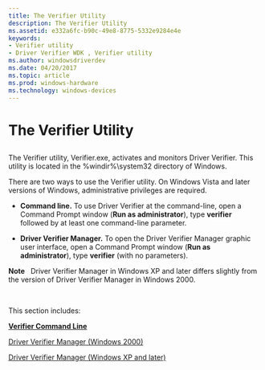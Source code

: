 ```yaml
---
title: The Verifier Utility
description: The Verifier Utility
ms.assetid: e332a6fc-b90c-49e8-8775-5332e9284e4e
keywords:
- Verifier utility
- Driver Verifier WDK , Verifier utility
ms.author: windowsdriverdev
ms.date: 04/20/2017
ms.topic: article
ms.prod: windows-hardware
ms.technology: windows-devices
---
```


# The Verifier Utility


## <span id="ddk_the_verifier_utility_tools"></span><span id="DDK_THE_VERIFIER_UTILITY_TOOLS"></span>


The Verifier utility, Verifier.exe, activates and monitors Driver Verifier. This utility is located in the %windir%\\system32 directory of Windows.

There are two ways to use the Verifier utility. On Windows Vista and later versions of Windows, administrative privileges are required.

-   **Command line.** To use Driver Verifier at the command-line, open a Command Prompt window (**Run as administrator**), type **verifier** followed by at least one command-line parameter.

-   **Driver Verifier Manager.** To open the Driver Verifier Manager graphic user interface, open a Command Prompt window (**Run as administrator**), type **verifier** (with no parameters).

**Note**   Driver Verifier Manager in Windows XP and later differs slightly from the version of Driver Verifier Manager in Windows 2000.

 

This section includes:

[**Verifier Command Line**](verifier-command-line.md)

[Driver Verifier Manager (Windows 2000)](driver-verifier-manager--windows-2000-.md)

[Driver Verifier Manager (Windows XP and later)](driver-verifier-manager--windows-xp-and-later-.md)

 

 






